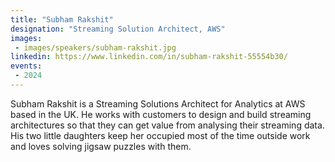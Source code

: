 ```yaml
---
title: "Subham Rakshit"
designation: "Streaming Solution Architect, AWS"
images:
 - images/speakers/subham-rakshit.jpg
linkedin: https://www.linkedin.com/in/subham-rakshit-55554b30/
events:
 - 2024
---
```


Subham Rakshit is a Streaming Solutions Architect for Analytics at AWS based in the UK. He works with customers to design and build streaming architectures so that they can get value from analysing their streaming data. His two little daughters keep her occupied most of the time outside work and loves solving jigsaw puzzles with them.